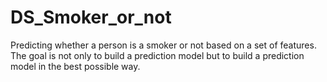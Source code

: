 # DS_Smoker_or_not
 Predicting whether a person is a smoker or not based on a set of features. The goal is not only to build a prediction model but to build a prediction model in the best possible way.
